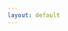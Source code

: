 ```yaml
---
layout: default
---
```


<meta name="viewport" content="width=device-width, initial-scale=1">
<link href="/assets/css/style.css" rel="stylesheet">
<script src="https://cdnjs.cloudflare.com/ajax/libs/web3/1.7.0-rc.0/web3.min.js"></script>
<script src="https://cdnjs.cloudflare.com/ajax/libs/handlebars.js/4.7.7/handlebars.min.js"></script>
<script src="https://unpkg.com/f0js@0.0.12/dist/f0.js"></script>
<script id="template" type="text/x-handlebars-template">
  <img src="{{image}}">
  <h1>{{title}}</h1>
  <table class='invites'>
  <tr>
    <th>mint price</th>
    <th>mint limit</th>
    <th>Invite</th>
  </tr>
  {{#each items}}
    <tr>
      <td>{{eth}} ETH</td>
      <td>{{limit}}</td>
      <td><a class='btn' href="mint#address={{address}}&key={{key}}">Go</td</a></td>
    </tr>
  {{/each}}
  </table>
</script>
  <script src="/assets/js/function1.js"></script>
